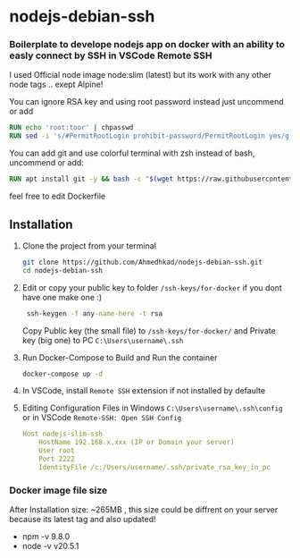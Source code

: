 # nodejs-debian-ssh

### Boilerplate to develope nodejs app on docker with an ability to easly connect by SSH in VSCode Remote SSH 
I used Official node image node:slim (latest) but its work with any other node tags .. exept Alpine! 

You can ignore RSA key and using root password instead just uncommend or add
``` Dockerfile
RUN echo 'root:toor' | chpasswd
RUN sed -i 's/#PermitRootLogin prohibit-password/PermitRootLogin yes/g' /etc/ssh/sshd_config
```
You can add git and use colorful terminal with zsh instead of bash, uncommend or add:
``` Dockerfile
RUN apt install git -y && bash -c "$(wget https://raw.githubusercontent.com/ohmybash/oh-my-bash/master/tools/install.sh -O -)"
```
feel free to edit Dockerfile


## Installation
1. Clone the project from your terminal
   ``` bash
   git clone https://github.com/Ahmedhkad/nodejs-debian-ssh.git
   cd nodejs-debian-ssh
   ```
2. Edit or copy your public key to folder `/ssh-keys/for-docker` if you dont have one make one :)
   ``` cmd
    ssh-keygen -f any-name-here -t rsa
   
   ```
   Copy Public key (the small file) to `/ssh-keys/for-docker/` and Private key (big one) to PC `C:\Users\username\.ssh`
   
3. Run Docker-Compose to Build and Run the container
   ``` bash
   docker-compose up -d
   ```
4. In VSCode, install `Remote SSH` extension if not installed by defaulte
5. Editing Configuration Files in Windows `C:\Users\username\.ssh\config` or in VSCode `Remote-SSH: Open SSH Config`
   ``` yaml
   Host nodejs-slim-ssh
       HostName 192.168.x.xxx (IP or Domain your server)
       User root
       Port 2222
       IdentityFile /c:/Users/username/.ssh/private_rsa_key_in_pc
   ```

### Docker image file size
 After Installation size: ~265MB , this size could be diffrent on your server because its latest tag and also updated!
  - npm -v  9.8.0
  - node -v  v20.5.1
